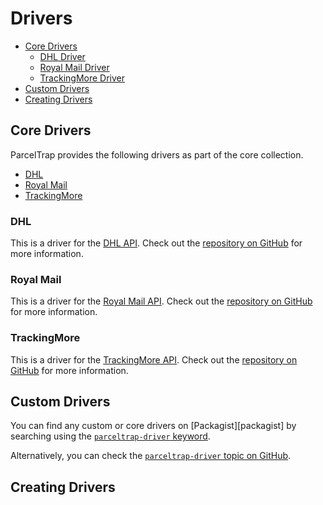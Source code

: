 # Drivers

- [Core Drivers](#core-drivers)
    - [DHL Driver](#driver-dhl)
    - [Royal Mail Driver](#driver-royal-mail)
    - [TrackingMore Driver](#driver-trackingmore)
- [Custom Drivers](#custom-drivers)
- [Creating Drivers](#creating-drivers)

<a name="core-drivers"></a>
## Core Drivers

ParcelTrap provides the following drivers as part of the core collection.

- [DHL](#driver-dhl)
- [Royal Mail](#driver-royal-mail)
- [TrackingMore](#driver-trackingmore)

<a name="driver-dhl"></a>
### DHL

This is a driver for the [DHL API][dhl]. Check out the [repository on GitHub][repo-dhl] for more information.

<a name="driver-royal-mail"></a>
### Royal Mail

This is a driver for the [Royal Mail API][royal-mail]. Check out the [repository on GitHub][repo-royal-mail] for more information.

<a name="driver-trackingmore"></a>
### TrackingMore

This is a driver for the [TrackingMore API][trackingmore]. Check out the [repository on GitHub][repo-trackingmore] for more information.

<a name="custom-drivers"></a>
## Custom Drivers

You can find any custom or core drivers on [Packagist][packagist] by searching using the [`parceltrap-driver` keyword][packagist-drivers].

Alternatively, you can check the [`parceltrap-driver` topic on GitHub][github-drivers].

<a name="creating-drivers"></a>
## Creating Drivers

[dhl]: https://dhl.com
[github-drivers]: https://github.com/topics/parceltrap-driver
[packagist-drivers]: https://packagist.org/explore?tags=parceltrap%20driver
[repo-dhl]: https://github.com/parceltrap/driver-dhl
[repo-royal-mail]: https://github.com/parceltrap/driver-royal-mail
[repo-trackingmore]: https://github.com/parceltrap/driver-trackingmore
[royal-mail]: https://royalmail.com
[trackingmore]: https://trackingmore.com
